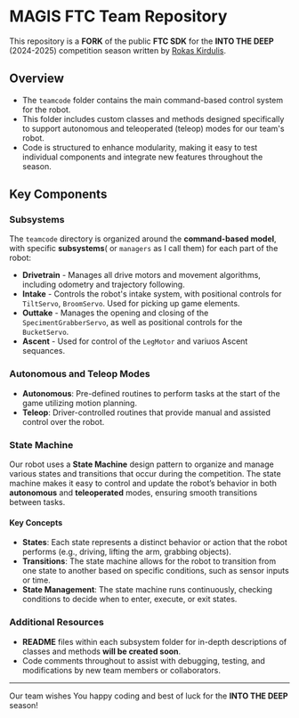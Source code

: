 # MAGIS FTC Team Repository

This repository is a **FORK** of the public **FTC SDK** for the **INTO THE DEEP** (2024-2025) competition season written by [Rokas Kirdulis](https://github.com/Tarkkett).

## Overview

- The `teamcode` folder contains the main command-based control system for the robot.
- This folder includes custom classes and methods designed specifically to support autonomous and teleoperated (teleop) modes for our team's robot.
- Code is structured to enhance modularity, making it easy to test individual components and integrate new features throughout the season.

## Key Components

### Subsystems
The `teamcode` directory is organized around the **command-based model**, with specific **subsystems**( or `managers` as I call them) for each part of the robot:
- **Drivetrain** - Manages all drive motors and movement algorithms, including odometry and trajectory following.
- **Intake** - Controls the robot's intake system, with positional controls for `TiltServo`, `BroomServo`. Used for picking up game elements.
- **Outtake** - Manages the opening and closing of the `SpecimentGrabberServo`, as well as positional controls for the `BucketServo`.
- **Ascent** - Used for control of the `LegMotor` and variuos Ascent sequances.
  
### Autonomous and Teleop Modes
- **Autonomous**: Pre-defined routines to perform tasks at the start of the game utilizing motion planning.
- **Teleop**: Driver-controlled routines that provide manual and assisted control over the robot.

### State Machine

Our robot uses a **State Machine** design pattern to organize and manage various states and transitions that occur during the competition. The state machine makes it easy to control and update the robot’s behavior in both **autonomous** and **teleoperated** modes, ensuring smooth transitions between tasks.

#### Key Concepts
- **States**: Each state represents a distinct behavior or action that the robot performs (e.g., driving, lifting the arm, grabbing objects).
- **Transitions**: The state machine allows for the robot to transition from one state to another based on specific conditions, such as sensor inputs or time.
- **State Management**: The state machine runs continuously, checking conditions to decide when to enter, execute, or exit states.
  
### Additional Resources
- **README** files within each subsystem folder for in-depth descriptions of classes and methods __will be created soon__.
- Code comments throughout to assist with debugging, testing, and modifications by new team members or collaborators.

---

Our team wishes You happy coding and best of luck for the **INTO THE DEEP** season!
